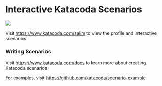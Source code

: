 # Interactive Katacoda Scenarios

[![](http://shields.katacoda.com/katacoda/salim/count.svg)](https://www.katacoda.com/salim "Get your profile on Katacoda.com")

Visit https://www.katacoda.com/salim to view the profile and interactive scenarios

### Writing Scenarios
Visit https://www.katacoda.com/docs to learn more about creating Katacoda scenarios

For examples, visit https://github.com/katacoda/scenario-example
